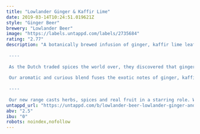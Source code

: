 ```yaml
---
title: "Lowlander Ginger & Kaffir Lime"
date: 2019-03-14T10:24:51.019621Z
style: "Ginger Beer"
brewery: "Lowlander Beer"
image: "https://labels.untappd.com/labels/2735684"
rating: "2.77"
description: "A botanically brewed infusion of ginger, kaffir lime leafs, cardamom, Darjeeling tea and wheat beer. Spicy and aromatic with hints of zesty citrus.  ----  As the Dutch traded spices the world over, they discovered that ginger was the secret zing that gave food in the east its curious kick.  Our aromatic and curious blend fuses the exotic notes of ginger, kaffir lime, cardamom and Darjeeling tea into a spicy refreshing blend that can tame the heat of the hottest of days.  ----  Our new range casts herbs, spices and real fruit in a starring role. We take the finest ingredients like ginger, yuzu, kaffir lime leaves and grapefruit and infuse these with natural teas and beer, to create a lightly alcoholic (2.5% alc.) yet full flavoured drink."
untappd_url: "https://untappd.com/b/lowlander-beer-lowlander-ginger-and-kaffir-lime/2735684"
abv: "2.5"
ibu: "0"
robots: noindex,nofollow
---
```

